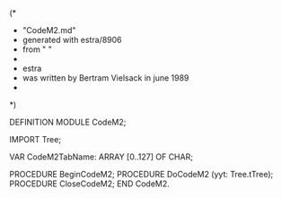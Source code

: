 (*
 *	"CodeM2.md"
 *	generated with estra/8906
 *	from " "
 *
 *	estra 
 *	was written by Bertram Vielsack in june 1989
 *
 *)

DEFINITION MODULE CodeM2;

IMPORT Tree;

VAR CodeM2TabName: ARRAY [0..127] OF CHAR;

PROCEDURE BeginCodeM2;
PROCEDURE DoCodeM2 (yyt: Tree.tTree);
PROCEDURE CloseCodeM2;
END CodeM2.
